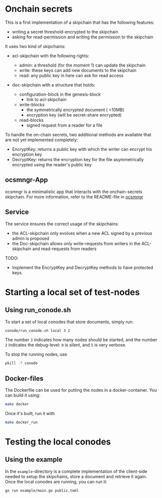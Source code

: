 # Onchain secrets

This is a first implementation of a skipchain that has the following features:

- writing a secret threshold-encrypted to the skipchain
- asking for read-permission and writing the permission to the skipchain

It uses two kind of skipchains:

- acl-skipchain with the following rights:
	- admin: a threshold (for the moment 1) can update the skipchain
	- write: these keys can add new documents to the skipchain
	- read: any public key in here can ask for read access
	
- doc-skipchain with a structure that holds:
	- configuration-block in the genesis-block
		- link to acl-skipchain
	- write-blocks
		- the symmetrically encrypted document ( <10MB)
		- encryption key (will be secret-share encrypted)
	- read-blocks
		- signed request from a reader for a file

To handle the on-chain secrets, two additional methods are available that are
not yet implemented completely:

- EncryptKey: returns a public key with which the writer can encrypt his
encryption key
- DecryptKey: returns the encryption key for the file asymmetrically encrypted using the
reader's public key

## ocsmngr-App

ocsmngr is a minimalistic app that interacts with the onchain-secrets skipchain.
For more information, refer to the README-file in <a href="ocsmngr/README.md">ocsmngr</a>

## Service

The service ensures the correct usage of the skipchains:
- the ACL-skipchain only evolves when a new ACL signed by a previous admin is
proposed
- the Doc-skipchain allows only write-requests from writers in the ACL-skipchain
and read-requests from readers

TODO:

- Implement the EncryptKey and DecryptKey methods to have protected keys.

# Starting a local set of test-nodes

## Using run_conode.sh

To start a set of local conodes that store documents, simply run:

```bash
conode/run_conode.sh local 3 2
```

The number `3` indicates how many nodes should be started, and the number `2`
indicates the debug-level: `0` is silent, and `5` is very verbose.
 
To stop the running nodes, use

```bash
pkill -f conode
```

## Docker-files

The Dockerfile can be used for putting the nodes in a docker-container. You
can build it using:

```bash
make docker
```

Once it's built, run it with

```bash
make docker_run
```

# Testing the local conodes

## Using the example

In the `example`-directory is a complete implementation of the client-side
needed to setup the skipchains, store a document and retrieve it again.
Once the local conodes are running, you can run it:

```bash
go run example/main.go public.toml
```
